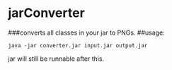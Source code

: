 # jarConverter
###converts all classes in your jar to PNGs.
##usage:
``` 
java -jar converter.jar input.jar output.jar  
```
jar will still be runnable after this.



